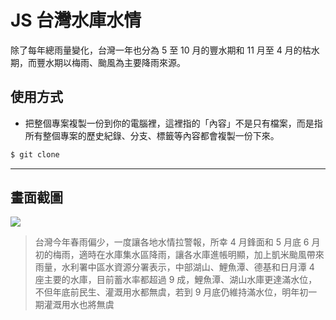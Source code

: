 # JS 台灣水庫水情

除了每年總雨量變化，台灣一年也分為 5 至 10 月的豐水期和 11 月至 4 月的枯水期，而豐水期以梅雨、颱風為主要降雨來源。

## 使用方式
- 把整個專案複製一份到你的電腦裡，這裡指的「內容」不是只有檔案，而是指所有整個專案的歷史紀錄、分支、標籤等內容都會複製一份下來。
```sh
$ git clone
```

----

## 畫面截圖
![](https://i.imgur.com/xSmdMDW.png)
> 台灣今年春雨偏少，一度讓各地水情拉警報，所幸 4 月鋒面和 5 月底 6 月初的梅雨，適時在水庫集水區降雨，讓各水庫進帳明顯，加上凱米颱風帶來雨量，水利署中區水資源分署表示，中部湖山、鯉魚潭、德基和日月潭 4 座主要的水庫，目前蓄水率都超過 9 成，鯉魚潭、湖山水庫更達滿水位，不但年底前民生、灌溉用水都無虞，若到 9 月底仍維持滿水位，明年初一期灌溉用水也將無虞
